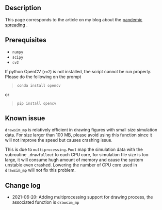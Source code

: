 
## Description
This page corresponds to the article on my blog about the <a href='https://yenhsunlin.github.io/2021/06/18/pandemic/'>pandemic spreading</a> .

## Prerequisites

- `numpy`
- `scipy`
- `cv2`

If python OpenCV (`cv2`) is not installed, the script cannot be run properly. Please do the following on the prompt

> `conda install opencv`

or

> `pip install opencv`

## Known issue

`drawsim_mp` is relatively efficient in drawing figures with small size simulation data. For size larger than 100 MB, please avoid using this function since it will not improve the speed but causes crashing issue.

This is due to `multiprocessing.Pool` map the simulation data with the subroutine `_drawfullout` to each CPU core, for simulation file size is too large, it will consume hugh amount of memory and cause the system unstable even crashed. Lowering the number of CPU core used in `drawsim_mp` will not fix this problem.

## Change log

- 2021-06-20: Adding multiprocessing support for drawing process, the associated function is `drawsim_mp`

